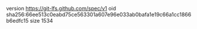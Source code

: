 version https://git-lfs.github.com/spec/v1
oid sha256:66ee513c0eabd75ce563301a607e96e033ab0bafa1e19c66a1cc1866b6edfc15
size 1534
